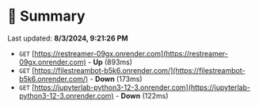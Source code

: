 # 📖 Summary
Last updated: **8/3/2024, 9:21:26 PM**

- `GET` [https://restreamer-09gx.onrender.com](https://restreamer-09gx.onrender.com) - **Up** (893ms)
- `GET` [https://filestreambot-b5k6.onrender.com/](https://filestreambot-b5k6.onrender.com/) - **Down** (173ms)
- `GET` [https://jupyterlab-python3-12-3.onrender.com](https://jupyterlab-python3-12-3.onrender.com) - **Down** (122ms)
